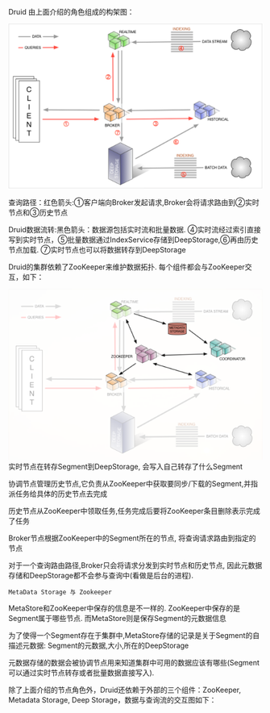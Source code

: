 Druid 由上面介绍的角色组成的构架图：

![](/assets/druid构架.png)

查询路径：红色箭头:①客户端向Broker发起请求,Broker会将请求路由到②实时节点和③历史节点

Druid数据流转:黑色箭头：数据源包括实时流和批量数据. ④实时流经过索引直接写到实时节点，⑤批量数据通过IndexService存储到DeepStorage,⑥再由历史节点加载. ⑦实时节点也可以将数据转存到DeepStorage

Druid的集群依赖了ZooKeeper来维护数据拓扑. 每个组件都会与ZooKeeper交互，如下：

![](/assets/druidzookeeper.png)实时节点在转存Segment到DeepStorage, 会写入自己转存了什么Segment

协调节点管理历史节点,它负责从ZooKeeper中获取要同步/下载的Segment,并指派任务给具体的历史节点去完成

历史节点从ZooKeeper中领取任务,任务完成后要将ZooKeeper条目删除表示完成了任务

Broker节点根据ZooKeeper中的Segment所在的节点, 将查询请求路由到指定的节点

对于一个查询路由路径,Broker只会将请求分发到实时节点和历史节点, 因此元数据存储和DeepStorage都不会参与查询中\(看做是后台的进程\).

    MetaData Storage 与 Zookeeper



MetaStore和ZooKeeper中保存的信息是不一样的. ZooKeeper中保存的是Segment属于哪些节点. 而MetaStore则是保存Segment的元数据信息

为了使得一个Segment存在于集群中,MetaStore存储的记录是关于Segment的自描述元数据: Segment的元数据,大小,所在的DeepStorage

元数据存储的数据会被协调节点用来知道集群中可用的数据应该有哪些\(Segment可以通过实时节点转存或者批量数据直接写入\).

除了上面介绍的节点角色外，Druid还依赖于外部的三个组件：ZooKeeper, Metadata Storage, Deep Storage，数据与查询流的交互图如下：

